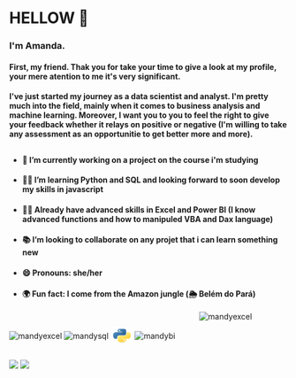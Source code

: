 # HELLOW 🎈
### I'm Amanda.
#### First, my friend. Thak you for take your time to give a look at my profile, your mere atention to me it's very significant. 
#### I've just started my journey as a data scientist and analyst. I'm pretty much into the field, mainly when it comes to business analysis and machine learning. Moreover, I want you to you to feel the right to give your feedback whether it relays on positive or negative (I'm willing to take any assessment as an opportunitie to get better more and more). 
##
- #### 🔭 I’m currently working on a project on the course i'm studying
- ####  🏃‍♀️ I’m learning Python and SQL and looking forward to soon develop my skills in javascript
- #### 👩‍💻 Already have advanced skills in Excel and Power BI (I know advanced functions and how to manipuled VBA and Dax language)
- #### 📚 I’m looking to collaborate on any projet that i can learn something new
- #### 😄 Pronouns: she/her
- #### 🌍 Fun fact: I come from the Amazon jungle (🌦 Belém do Pará)
<div> <img align="right" alt="mandyexcel" height="180" width="160" src="https://github.com/mandyyy25/mandyyy25/assets/161378989/71d21537-5863-4051-b7e1-baf91afa226d"> </div>

##
<div style="display: inline_block"><br>
  <img align="center" alt="mandyexcel" height="30" width="40" src="https://encrypted-tbn0.gstatic.com/images?q=tbn:ANd9GcQjaAvjKt34HucXb9tRzgvH0fjuxNDgadwFVS_BmwjDbA&s">
  <img align="center" alt="mandysql" height="50" width="70" src="https://encrypted-tbn0.gstatic.com/images?q=tbn:ANd9GcQuE8xJP8ybaOSuNxn31t0hmAuYXJgdtwP-VxX83OtJag&s">
  <img align="center" alt="mandyPython" height="30" width="40" src="https://raw.githubusercontent.com/devicons/devicon/master/icons/python/python-original.svg">
 <img align="center" alt="mandybi" height="30" width="40" src="https://uxwing.com/wp-content/themes/uxwing/download/brands-and-social-media/power-bi-icon.png" />    
</div>
  
##
  <div> 
  <a href = "mailto: amanda15sousa50@gmail.com"><img src="https://img.shields.io/badge/-Gmail-%23333?style=for-the-badge&logo=gmail&logoColor=white" target="_blank"></a>
  <a href="https://www.linkedin.com/in/amanda-sousa-480a95234/" target="_blank"><img src="https://img.shields.io/badge/-LinkedIn-%230077B5?style=for-the-badge&logo=linkedin&logoColor=white" target="_blank"></a> 
  </div>

  

